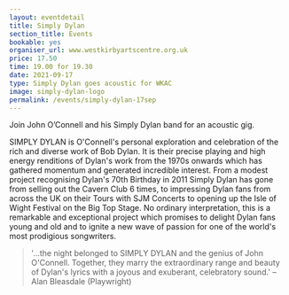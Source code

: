 ```yaml
---
layout: eventdetail
title: Simply Dylan
section_title: Events
bookable: yes
organiser_url: www.westkirbyartscentre.org.uk
price: 17.50
time: 19.00 for 19.30
date: 2021-09-17
type: Simply Dylan goes acoustic for WKAC
image: simply-dylan-logo
permalink: /events/simply-dylan-17sep
---
```


Join John O’Connell and his Simply Dylan band for an acoustic gig.

SIMPLY DYLAN is O'Connell's personal exploration and celebration of the rich and diverse work of Bob Dylan. It is their precise playing and high energy renditions of Dylan's work from the 1970s onwards which has gathered momentum and generated incredible interest. From a modest project recognising Dylan's 70th Birthday in 2011 Simply Dylan has gone from selling out the Cavern Club 6 times, to impressing Dylan fans from across the UK on their Tours with SJM Concerts to opening up the Isle of Wight Festival on the Big Top Stage. No ordinary interpretation, this is a remarkable and exceptional project which promises to delight Dylan fans young and old and to ignite a new wave of passion for one of the world's most prodigious songwriters.

>'…the night belonged to SIMPLY DYLAN and the genius of John O'Connell. Together, they marry the extraordinary range and beauty of Dylan's lyrics with a joyous and exuberant, celebratory sound.' – Alan Bleasdale (Playwright)
